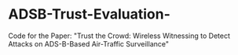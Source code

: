 # ADSB-Trust-Evaluation-
Code for the Paper: "Trust the Crowd: Wireless Witnessing to Detect Attacks on ADS-B-Based Air-Traffic Surveillance"
